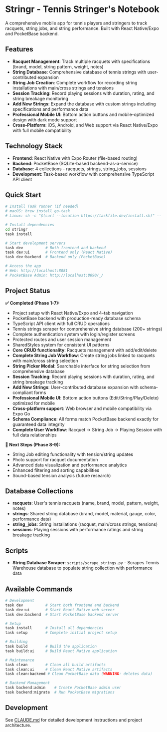 # Stringr - Tennis Stringer's Notebook

A comprehensive mobile app for tennis players and stringers to track racquets, string jobs, and string performance. Built with React Native/Expo and PocketBase backend.

## Features

- **Racquet Management**: Track multiple racquets with specifications (brand, model, string pattern, weight, notes)
- **String Database**: Comprehensive database of tennis strings with user-contributed expansion
- **String Job Creation**: Complete workflow for recording string installations with main/cross strings and tensions
- **Session Tracking**: Record playing sessions with duration, rating, and string breakage monitoring
- **Add New Strings**: Expand the database with custom strings including specifications and performance data
- **Professional Mobile UI**: Bottom action buttons and mobile-optimized design with dark mode support
- **Cross-Platform**: iOS, Android, and Web support via React Native/Expo with full mobile compatibility

## Technology Stack

- **Frontend**: React Native with Expo Router (file-based routing)
- **Backend**: PocketBase (SQLite-based backend-as-a-service)
- **Database**: 4 collections - racquets, strings, string_jobs, sessions
- **Development**: Task-based workflow with comprehensive TypeScript API client

## Quick Start

```bash
# Install Task runner (if needed)
# macOS: brew install go-task
# Linux: sh -c "$(curl --location https://taskfile.dev/install.sh)" -- -d -b /usr/local/bin

# Install dependencies
cd stringr
task install

# Start development servers
task dev          # Both frontend and backend
task dev:ui       # Frontend only (React Native)
task dev:backend  # Backend only (PocketBase)

# Access the app
# Web: http://localhost:8081
# PocketBase Admin: http://localhost:8090/_/
```

## Project Status

**✅ Completed (Phase 1-7):**
- Project setup with React Native/Expo and 4-tab navigation
- PocketBase backend with production-ready database schema
- TypeScript API client with full CRUD operations
- Tennis strings scraper for comprehensive string database (200+ strings)
- Complete authentication system with login/register screens
- Protected routes and user session management
- SharedStyles system for consistent UI patterns
- **Core CRUD functionality**: Racquets management with add/edit/delete
- **Complete String Job Workflow**: Create string jobs linked to racquets with main/cross string selection
- **String Picker Modal**: Searchable interface for string selection from comprehensive database
- **Session Tracking**: Record playing sessions with duration, rating, and string breakage tracking
- **Add New Strings**: User-contributed database expansion with schema-compliant forms
- **Professional Mobile UI**: Bottom action buttons (Edit/String/Play/Delete) optimized for mobile
- **Cross-platform support**: Web browser and mobile compatibility via Expo Go
- **Schema Compliance**: All forms match PocketBase backend exactly for guaranteed data integrity
- **Complete User Workflow**: Racquet → String Job → Playing Session with full data relationships

**🔄 Next Steps (Phase 8-9):**
- String Job editing functionality with tension/string updates
- Photo support for racquet documentation
- Advanced data visualization and performance analytics
- Enhanced filtering and sorting capabilities
- Sound-based tension analysis (future research)

## Database Collections

- **racquets**: User's tennis racquets (name, brand, model, pattern, weight, notes)
- **strings**: Shared string database (brand, model, material, gauge, color, performance data)
- **string_jobs**: String installations (racquet, main/cross strings, tensions)
- **sessions**: Playing sessions with performance ratings and string breakage tracking

## Scripts

- **String Database Scraper**: `scripts/scrape_strings.py` - Scrapes Tennis Warehouse database to populate string collection with performance data

## Available Commands

```bash
# Development
task dev          # Start both frontend and backend
task dev:ui       # Start React Native web server
task dev:backend  # Start PocketBase backend server

# Setup
task install      # Install all dependencies
task setup        # Complete initial project setup

# Building
task build        # Build the application
task build:ui     # Build React Native application

# Maintenance
task clean        # Clean all build artifacts
task clean:ui     # Clean React Native artifacts
task clean:backend # Clean PocketBase data (WARNING: deletes data)

# Backend Management
task backend:admin    # Create PocketBase admin user
task backend:migrate  # Run PocketBase migrations
```

## Development

See [CLAUDE.md](CLAUDE.md) for detailed development instructions and project architecture.

